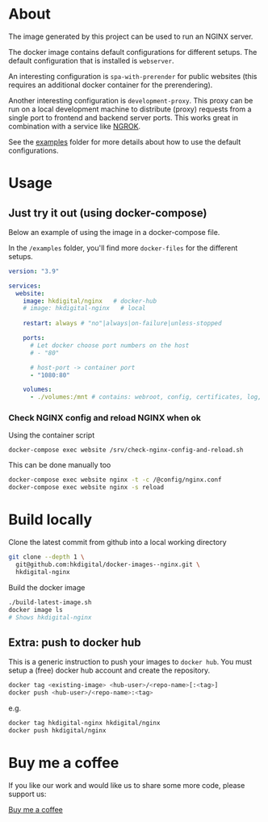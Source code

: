 
# About

The image generated by this project can be used to run an NGINX server.

The docker image contains default configurations for different setups. The default configuration that is installed is `webserver`.

An interesting configuration is `spa-with-prerender` for public websites (this requires an additional docker container for the prerendering).

Another interesting configuration is `development-proxy`. This proxy can be run on a local development machine to distribute (proxy) requests from a single port to frontend and backend server ports. This works great in combination with a service like [NGROK](https://ngrok.com/).

See the [examples](https://github.com/HKdigital/docker-image--nginx/tree/main/examples) folder for more details about how to use the default configurations.

# Usage

## Just try it out (using docker-compose)

Below an example of using the image in a docker-compose file.

In the `/examples` folder, you'll find more `docker-files` for the different setups.

```yaml
version: "3.9"

services:
  website:
    image: hkdigital/nginx   # docker-hub
    # image: hkdigital-nginx   # local
    
    restart: always # "no"|always|on-failure|unless-stopped

    ports:
      # Let docker choose port numbers on the host
      # - "80"

      # host-port -> container port
      - "1080:80"

    volumes:
      - ./volumes:/mnt # contains: webroot, config, certificates, log, media
```

### Check NGINX config and reload NGINX when ok

Using the container script

```
docker-compose exec website /srv/check-nginx-config-and-reload.sh
```

This can be done manually too

```bash
docker-compose exec website nginx -t -c /@config/nginx.conf
docker-compose exec website nginx -s reload
```

# Build locally

Clone the latest commit from github into a local working directory

```bash
git clone --depth 1 \
  git@github.com:hkdigital/docker-images--nginx.git \
  hkdigital-nginx
```

Build the docker image

```bash
./build-latest-image.sh
docker image ls
# Shows hkdigital-nginx
```

## Extra: push to docker hub

This is a generic instruction to push your images to `docker hub`. You must setup a (free) docker hub account and create the repository.

```bash
docker tag <existing-image> <hub-user>/<repo-name>[:<tag>]
docker push <hub-user>/<repo-name>:<tag>
```

e.g.

```bash
docker tag hkdigital-nginx hkdigital/nginx
docker push hkdigital/nginx
```

# Buy me a coffee

If you like our work and would like us to share some more code, please support us:

[Buy me a coffee](https://www.buymeacoffee.com/hkdigital)
